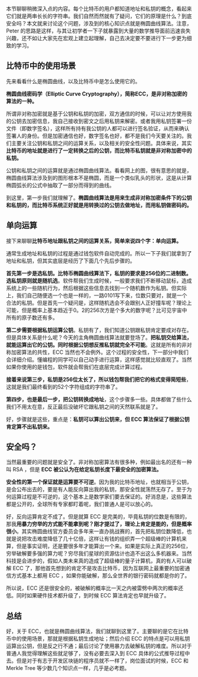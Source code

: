 本节聊聊稍微深入点的内容。每个比特币的用户都知道地址和私钥的概念，看起来它们就是两串长长的字符串。我们自然而然就有了疑问，它们的原理是什么？到底安全吗？本文就来讨论这个问题，涉及到的核心知识点就是椭圆曲线算法。注意，Peter 的思路是这样，与其让初学者一下子就暴露到大量的数学推导面前迅速丧失兴趣，还不如让大家先在宏观上建立起理解，自己去决定要不要进行下一步更为细致的学习。

## 比特币中的使用场景

先来看看什么是椭圆曲线，以及比特币中是怎么使用它的。

**椭圆曲线密码学（Elliptic Curve Cryptography），简称ECC，是非对称加密的算法的一种。**

所谓非对称加密就是基于公钥和私钥的加密，双方通信的时候，可以让对方使用我的公钥去加密信息，我自己接收到密文之后用私钥来解密。或者我用私钥签署一份文件（即数字签名），这样所有持有我公钥的人都可以进行签名验证，从而来确认签署人的身份。但是加密通信也好，数字签名也好，都不是我们今天要关注的。我们主要关注公钥和私钥之间的运算关系，以及相关的安全性问题。具体来说，其实**比特币的地址就是进行了一定转换之后的公钥，而比特币私钥就是非对称加密中的私钥。**

公钥和私钥之间的运算就是通过椭圆曲线算法。看看网上的图，很有意思的就是，椭圆曲线算法涉及到的图形根本不是椭圆，而是一个类似乳头的形状，这是从计算椭圆弧长的公式中抽取了一部分而得到的曲线。

到这里，第一步我们就理解了。**椭圆曲线算法是用来生成非对称加密条件下的公钥和私钥的，而比特币系统正好就是用转换过的公钥去做地址，而用私钥做密码的。**

## 单向运算

接下来聊聊**比特币地址跟私钥之间的运算关系，简单来说四个字：单向运算。**

通常生成地址和私钥的过程是通过钱包软件自动完成的。所以一下子我们就拿到了地址和私钥，但其实底层是经历了下面几个先后步骤的。

**首先第一步是选私钥。比特币椭圆曲线算法下，私钥的要求是256位的二进制数。选私钥原则就是随机选**。软件帮我们生成时候，一般要求我们不断移动鼠标，造成系统上的一些随机行为，然后根据这些信息去找到一个随机数作为私钥。但实际上，我们自己随便选一个也是一样的，一路0101写下来，位数只要对，就是一个合法的私钥。但是首先一个疑问是，这样随机选会不会跟别人正好撞车呢？理论上可能，但是概率上基本趋近于0。2的256次方是个多大的数字呢？比可见宇宙中所有的原子数还有多。

**第二步需要根据私钥运算公钥**。私钥有了，我们知道公钥跟私钥肯定要成对存在。但是具体关系是什么呢？今天的主角椭圆曲线算法就要登场了。**把私钥交给算法，就能运算出它的公钥。同时根据公钥想反推私钥就完全不可能**。这就是所有的非对称加密算法的共性，ECC 当然也不会例外。这个过程的安全性，下一部分中我们会详细介绍。懂编程的同学可以自己动手进行运算，这样感觉就比较直观了。当然如果你使用的是钱包，软件就会帮我们在底层完成计算过程。

**接着来说第三步，私钥是256位太长了，所以钱包帮我们把它的格式变得简短些**，这就是我们最终看到的52个字符组成的字符串了。

**第四步，也是最后一步，把公钥转换成地址**，这个步骤多一些。具体都做了些什么我们不用太在意，反正最后没破坏它跟私钥之间的天然联系就是了。

好，步骤就是这些，重点是：**私钥可以算出公钥来，但 ECC 算法保证了根据公钥肯定算不出私钥来。**

## 安全吗？

当然最重要的问题就是安全了。非对称加密算法有很多种，例如最出名的还有一种叫 RSA ，但是 **ECC 被公认为在给定私钥长度下最安全的加密算法。**

**安全性的第一个保证就是运算要不可逆**。因为我的比特币地址，也就相当于公钥，是会公布出去的，要是有人能反向算出我的私钥，那安全性就荡然无存了。至于为何运算过程是不可逆的，这个基本上是数学家们要去保证的。好消息是，这些算法都是公开的，全球所有专家都盯着呢，我们普通人是可以放心的。

好，反向运算肯定不成了。但是就算 ECC 是完美的，毕竟私钥的位数是有限的，那我**用暴力穷举的方式能不能拿到呢？刚才提过了，理论上肯定是能的，但是概率很小**。其实椭圆曲线官方委员会多年来一直办挑战赛的，首先把私钥位数降低，也就是说把攻击难度降低了几十亿倍，这样让有钱的组织弄一个超级棒的计算机来算，但是事实证明，还是要很多年才能算出一个来。如果是实际上真正的256位，穷举破解要多强的算力呢？穷尽我们星球的资源估计也造不出这么多机器来。当然科技是会进步的，假如人类未来真的造成了超级棒的量子计算机，真的有人可以破解 ECC 了，那他首先想到的肯定不是攻击比特币，因为互联网上最重要的加密通信方式基本上都用 ECC ，如果你能破解，那么全世界的银行密码就都是你的了。

所以说，ECC 还是很安全的，被破解的概率比一天之内被雷劈中两次的概率还低。同时如果硬件技术都升级了，到时候 ECC 算法肯定也早就升级了。

## 总结

好，关于 ECC，也就是椭圆曲线算法，我们就聊到这里了。主要聊的是它在比特币中的使用场景，那就是根据私钥生成地址；然后介绍 ECC 的特点是可以用私钥运算出公钥，但是反之行不通；最后讨论了使用暴力去破解私钥的难度。所以对于普通人我觉得理解这些就足够了，没有必要去深入到 ECC 具体的公式推导过程中去。但是对于有志于开发区块链的程序员就不一样了，岗位面试的时候，ECC 和 Merkle Tree 等少数几个知识点一样，几乎是必考题。

